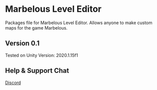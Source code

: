 # Marbelous Level Editor
Packages file for Marbelous Level Editor.
Allows anyone to make custom maps for the game Marbelous.

## Version 0.1
Tested on Unity Version: 2020.1.15f1

## Help & Support Chat
[Discord](https://discord.gg/jnETzawc3M)
